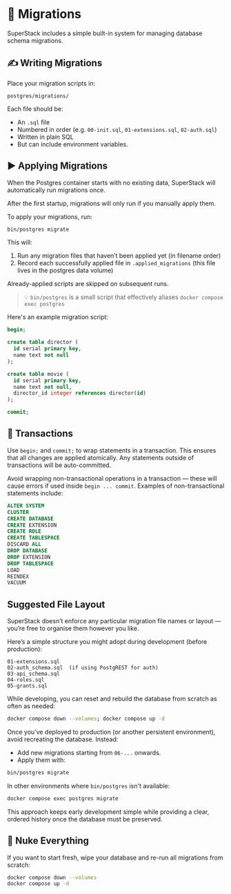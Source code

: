 # 📜 Migrations

SuperStack includes a simple built-in system for managing database schema
migrations.

## ✍️ Writing Migrations

Place your migration scripts in:

```
postgres/migrations/
```

Each file should be:

- An `.sql` file
- Numbered in order (e.g. `00-init.sql`, `01-extensions.sql`, `02-auth.sql`)
- Written in plain SQL
- But can include environment variables.

## ▶️ Applying Migrations

When the Postgres container starts with no existing data, SuperStack will
automatically run migrations once.

After the first startup, migrations will only run if you manually apply
them.

To apply your migrations, run:

```sh
bin/postgres migrate
```

This will:

1. Run any migration files that haven’t been applied yet (in filename order)
2. Record each successfully applied file in `.applied_migrations` (this
   file lives in the postgres data volume)

Already-applied scripts are skipped on subsequent runs.

> 💡 `bin/postgres` is a small script that effectively aliases `docker compose exec postgres`

Here's an example migration script:

```sql title="postgres/migrations/02-create_table_example.sql"
begin;

create table director (
  id serial primary key,
  name text not null
);

create table movie (
  id serial primary key,
  name text not null,
  director_id integer references director(id)
);

commit;
```

## 🔁 Transactions

Use `begin;` and `commit;` to wrap statements in a transaction. This
ensures that all changes are applied atomically. Any statements outside of
transactions will be auto-committed.

Avoid wrapping non-transactional operations in a transaction — these will
cause errors if used inside `begin ... commit`. Examples of
non-transactional statements include:

```sql
ALTER SYSTEM
CLUSTER
CREATE DATABASE
CREATE EXTENSION
CREATE ROLE
CREATE TABLESPACE
DISCARD ALL
DROP DATABASE
DROP EXTENSION
DROP TABLESPACE
LOAD
REINDEX
VACUUM
```

## Suggested File Layout

SuperStack doesn’t enforce any particular migration file names or layout —
you’re free to organise them however you like.

Here’s a simple structure you might adopt during development (before
production):

```
01-extensions.sql
02-auth_schema.sql  (if using PostgREST for auth)
03-api_schema.sql
04-roles.sql
05-grants.sql
```

While developing, you can reset and rebuild the database from scratch as often
as needed:

```sh
docker compose down --volumes; docker compose up -d
```

Once you’ve deployed to production (or another persistent environment), avoid
recreating the database. Instead:

- Add new migrations starting from `06-...` onwards.
- Apply them with:

```sh
bin/postgres migrate
```

In other environments where `bin/postgres` isn't available:

```sh
docker compose exec postgres migrate
```

This approach keeps early development simple while providing a clear, ordered
history once the database must be preserved.

## 🔄 Nuke Everything

If you want to start fresh, wipe your database and re-run all migrations from
scratch:

```sh
docker compose down --volumes
docker compose up -d
```
